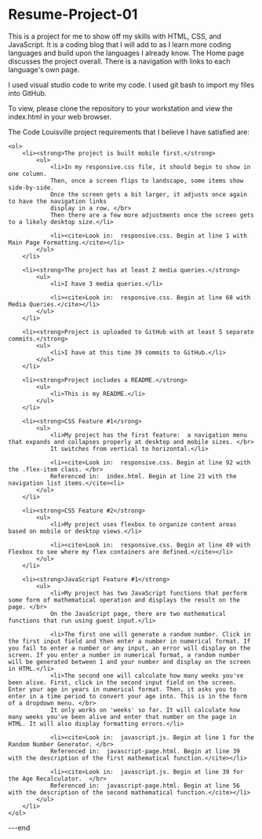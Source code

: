 # Resume-Project-01

<p>This is a project for me to show off my skills with HTML, CSS, and JavaScript. 
It is a coding blog that I will add to as I learn more coding languages and build 
upon the languages I already know. The Home page discusses the project overall. 
There is a navigation with links to each language's own page.</p>

<p>I used visual studio code to write my code. I used git bash to import my files into 
GitHub.</p>

<p>To view, please clone the repository to your workstation and view the index.html in your 
web browser.</p>

<p>The Code Louisville project requirements that I believe I have satisfied are:

    <ol>
        <li><strong>The project is built mobile first.</strong>
            <ul>
                <li>In my responsive.css file, it should begin to show in one column.
                Then, once a screen flips to landscape, some items show side-by-side.
                Once the screen gets a bit larger, it adjusts once again to have the navigation links
                display in a row. </br>
                Then there are a few more adjustments once the screen gets to a likely desktop size.</li>
                
                <li><cite>Look in:  responsive.css. Begin at line 1 with Main Page Formatting.</cite></li>
            </ul>
        </li>

        <li><strong>The project has at least 2 media queries.</strong>
            <ul> 
                <li>I have 3 media queries.</li>
                
                <li><cite>Look in:  responsive.css. Begin at line 68 with Media Queries.</cite></li>
            </ul>
        </li>

        <li><strong>Project is uploaded to GitHub with at least 5 separate commits.</strong>
            <ul>
                <li>I have at this time 39 commits to GitHub.</li>
            </ul>
        </li>

        <li><strong>Project includes a README.</strong>
            <ul>
                <li>This is my README.</li>
            </ul>
        </li>

        <li><strong>CSS Feature #1</srong>
            <ul>
                <li>My project has the first feature:  a navigation menu that expands and collapses properly at desktop and mobile sizes. </br>
                It switches from vertical to horizontal.</li>

                <li><cite>Look in:  responsive.css. Begin at line 92 with the .flex-item class. </br>
                Referenced in:  index.html. Begin at line 23 with the navigation list items.</cite><li>
            </ul>
        </li>

        <li><strong>CSS Feature #2</strong>
            <ul>
                <li>My project uses flexbox to organize content areas based on mobile or desktop views.</li>

                <li><cite>Look in:  responsive.css. Begin at line 49 with Flexbox to see where my flex containers are defined.</cite></li>
            </ul>
        </li>

        <li><strong>JavaScript Feature #1</strong>
            <ul>
                <li>My project has two JavaScript functions that perform some form of mathematical operation and displays the result on the page. </br>
                On the JavaScript page, there are two mathematical functions that run using guest input.</li>

                <li>The first one will generate a random number. Click in the first input field and then enter a number in numerical format. If you fail to enter a number or any input, an error will display on the screen. If you enter a number in numerical format, a random number will be generated between 1 and your number and display on the screen in HTML.</li>
                <li>The second one will calculate how many weeks you've been alive. First, click in the second input field on the screen. Enter your age in years in numerical format. Then, it asks you to enter in a time period to convert your age into. This is in the form of a dropdown menu. </br>
                It only works on 'weeks' so far. It will calculate how many weeks you've been alive and enter that number on the page in HTML. It will also display formatting errors.</li>

                <li><cite>Look in:  javascript.js. Begin at line 1 for the Random Number Generator. </br>
                Referenced in:  javascript-page.html. Begin at line 39 with the description of the first mathematical function.</cite></li>

                <li><cite>Look in:  javascript.js. Begin at line 39 for the Age Recalculator.  </br>
                Referenced in:  javascript-page.html. Begin at line 56 with the description of the second mathematical function.</cite></li>
            </ul>
        </li>
    </ol>


---end
</p>

